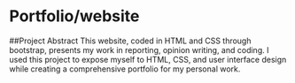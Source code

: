 # Portfolio/website

##Project Abstract
This website, coded in HTML and CSS through bootstrap, presents my work in reporting, opinion writing, and coding. I used this project to expose myself to HTML, CSS, and user interface design while creating a comprehensive portfolio for my personal work.
